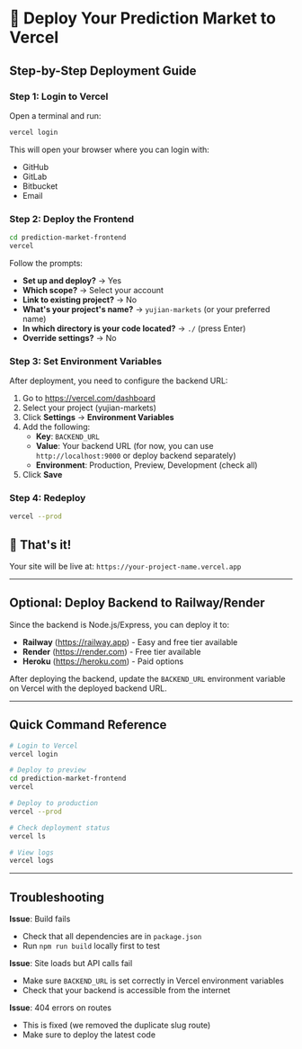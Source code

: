 # 🚀 Deploy Your Prediction Market to Vercel

## Step-by-Step Deployment Guide

### Step 1: Login to Vercel
Open a terminal and run:
```bash
vercel login
```
This will open your browser where you can login with:
- GitHub
- GitLab
- Bitbucket
- Email

### Step 2: Deploy the Frontend
```bash
cd prediction-market-frontend
vercel
```

Follow the prompts:
- **Set up and deploy?** → Yes
- **Which scope?** → Select your account
- **Link to existing project?** → No
- **What's your project's name?** → `yujian-markets` (or your preferred name)
- **In which directory is your code located?** → `./` (press Enter)
- **Override settings?** → No

### Step 3: Set Environment Variables

After deployment, you need to configure the backend URL:

1. Go to https://vercel.com/dashboard
2. Select your project (yujian-markets)
3. Click **Settings** → **Environment Variables**
4. Add the following:
   - **Key**: `BACKEND_URL`
   - **Value**: Your backend URL (for now, you can use `http://localhost:9000` or deploy backend separately)
   - **Environment**: Production, Preview, Development (check all)
5. Click **Save**

### Step 4: Redeploy
```bash
vercel --prod
```

## 🎉 That's it!

Your site will be live at: `https://your-project-name.vercel.app`

---

## Optional: Deploy Backend to Railway/Render

Since the backend is Node.js/Express, you can deploy it to:
- **Railway** (https://railway.app) - Easy and free tier available
- **Render** (https://render.com) - Free tier available
- **Heroku** (https://heroku.com) - Paid options

After deploying the backend, update the `BACKEND_URL` environment variable on Vercel with the deployed backend URL.

---

## Quick Command Reference

```bash
# Login to Vercel
vercel login

# Deploy to preview
cd prediction-market-frontend
vercel

# Deploy to production
vercel --prod

# Check deployment status
vercel ls

# View logs
vercel logs
```

---

## Troubleshooting

**Issue**: Build fails
- Check that all dependencies are in `package.json`
- Run `npm run build` locally first to test

**Issue**: Site loads but API calls fail
- Make sure `BACKEND_URL` is set correctly in Vercel environment variables
- Check that your backend is accessible from the internet

**Issue**: 404 errors on routes
- This is fixed (we removed the duplicate slug route)
- Make sure to deploy the latest code

